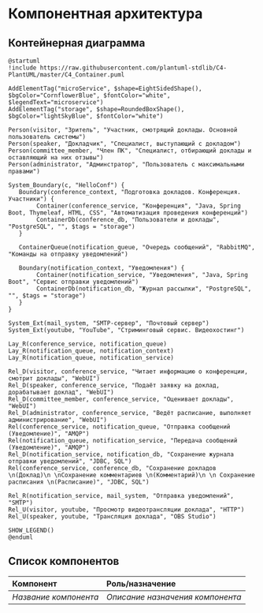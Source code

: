 # Компонентная архитектура
<!-- Состав и взаимосвязи компонентов системы между собой и внешними системами с указанием протоколов, ключевые технологии, используемые для реализации компонентов.
Диаграмма контейнеров C4 и текстовое описание. 
Подробнее: https://confluence.mts.ru/pages/viewpage.action?pageId=375783368
-->
## Контейнерная диаграмма

```plantuml
@startuml
!include https://raw.githubusercontent.com/plantuml-stdlib/C4-PlantUML/master/C4_Container.puml

AddElementTag("microService", $shape=EightSidedShape(), $bgColor="CornflowerBlue", $fontColor="white", $legendText="microservice")
AddElementTag("storage", $shape=RoundedBoxShape(), $bgColor="lightSkyBlue", $fontColor="white")

Person(visitor, "Зритель", "Участник, смотрящий доклады. Основной пользователь системы")
Person(speaker, "Докладчик", "Специалист, выступающий с докладом")
Person(committee_member, "Член ПК", "Специалист, отбирающий доклады и оставляющий на них отзывы")
Person(administrator, "Админстратор", "Пользователь с максимальными правами")

System_Boundary(c, "HelloConf") {
   Boundary(conference_context, "Подготовка докладов. Конференция. Участники") {
        Container(conference_service, "Конференция", "Java, Spring Boot, Thymeleaf, HTML, CSS", "Автоматизация проведения конференций")
        ContainerDb(conference_db, "Пользователи и доклады", "PostgreSQL", "", $tags = "storage")
   }

   ContainerQueue(notification_queue, "Очередь сообщений", "RabbitMQ", "Команды на отправку уведомлений")

   Boundary(notification_context, "Уведомления") {
        Container(notification_service, "Уведомления", "Java, Spring Boot", "Сервис отправки уведомлений")
        ContainerDb(notification_db, "Журнал рассылки", "PostgreSQL", "", $tags = "storage")
   }
}

System_Ext(mail_system, "SMTP-сервер", "Почтовый сервер")
System_Ext(youtube, "YouTube", "Стриминговый сервис. Видеохостинг")

Lay_R(conference_service, notification_queue)
Lay_R(notification_queue, notification_context)
Lay_R(notification_queue, notification_service)

Rel_D(visitor, conference_service, "Читает информацию о конференции, смотрит доклады", "WebUI")
Rel_D(speaker, conference_service, "Подаёт заявку на доклад, дорабатывает доклад", "WebUI")
Rel_D(committee_member, conference_service, "Оценивает доклады", "WebUI")
Rel_D(administrator, conference_service, "Ведёт расписание, выполняет администрирование", "WebUI")
Rel(conference_service, notification_queue, "Отправка сообщений (Уведомление)", "AMQP")
Rel(notification_queue, notification_service, "Передача сообщений (Уведомление)", "AMQP")
Rel_D(notification_service, notification_db, "Сохранение журнала отправки уведомлений", "JDBC, SQL")
Rel(conference_service, conference_db, "Сохранение докладов \n(Доклад)\n \nСохранение комментариев \n(Комментарий)\n \n Сохранение расписания \n(Расписание)", "JDBC, SQL")

Rel_R(notification_service, mail_system, "Отправка уведомлений", "SMTP")
Rel_U(visitor, youtube, "Просмотр видеотрансляции доклада", "HTTP")
Rel_U(speaker, youtube, "Трансляция доклада", "OBS Studio")

SHOW_LEGEND()
@enduml
```

## Список компонентов
| Компонент             | Роль/назначение                  |
|:----------------------|:---------------------------------|
| *Название компонента* | *Описание назначения компонента* |